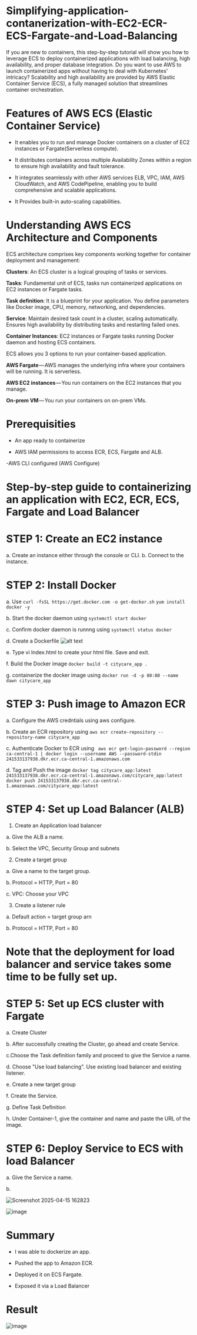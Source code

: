 # Simplifying-application-contanerization-with-EC2-ECR-ECS-Fargate-and-Load-Balancing

If you are new to containers, this step-by-step tutorial will show you how to leverage ECS to deploy containerized applications with load balancing, high availability, and proper database integration.
Do you want to use AWS to launch containerized apps without having to deal with Kubernetes' intricacy? Scalability and high availability are provided by AWS Elastic Container Service (ECS), a fully managed solution that streamlines container orchestration.


# Features of AWS ECS (Elastic Container Service)

- It enables you to run and manage Docker containers on a cluster of EC2 instances or Fargate(Serverless compute).

- It distributes containers across multiple Availability Zones within a region to ensure high availability and fault tolerance.

- It integrates seamlessly with other AWS services ELB, VPC, IAM, AWS CloudWatch, and AWS CodePipeline, enabling you to build comprehensive and scalable applications.

- It Provides built-in auto-scaling capabilities.


# Understanding AWS ECS Architecture and Components

ECS architecture comprises key components working together for container deployment and management:

**Clusters**: An ECS cluster is a logical grouping of tasks or services.

**Tasks**: Fundamental unit of ECS, tasks run containerized applications on EC2 instances or Fargate tasks.

**Task definition**: It is a blueprint for your application. You define parameters like Docker image, CPU, memory, networking, and dependencies.

**Service**: Maintain desired task count in a cluster, scaling automatically. Ensures high availability by distributing tasks and restarting failed ones.

**Container Instances**: EC2 instances or Fargate tasks running Docker daemon and hosting ECS containers.

ECS allows you 3 options to run your container-based application.

**AWS Fargate** — AWS manages the underlying infra where your containers will be running. It is serverless.

**AWS EC2 instances** — You run containers on the EC2 instances that you manage.

**On-prem VM** — You run your containers on on-prem VMs.

# Prerequisities

- An app ready to containerize

- AWS IAM permissions to access ECR, ECS, Fargate and ALB.

-AWS CLI configured (AWS Configure)


# Step-by-step guide to containerizing an application with EC2, ECR, ECS, Fargate and Load Balancer

# STEP 1: Create an EC2 instance

a. Create an instance either through the console or CLI.
b. Connect to the instance.

# STEP 2: Install Docker
a. Use `curl -fsSL https://get.docker.com -o get-docker.sh`
`yum install docker -y`

b. Start the docker daemon using `systemctl start docker`

c. Confirm docker daemon is runnng using `systemctl status docker`

d. Create a Dockerfile
![alt text](image.png)

e. Type vi Index.html to create your html file. Save and exit.

f. Build the Docker image
`docker build -t citycare_app .`

g. containerize the docker image using `docker run -d -p 80:80 --name dawn citycare_app`

# STEP 3: Push image to Amazon ECR
a. Configure the AWS credntials using aws configure.

b. Create an ECR repository using `aws ecr create-repository --repository-name citycare_app`

c. Authenticate Docker to ECR using ` aws ecr get-login-password --region ca-central-1 | docker login --username AWS --password-stdin 241533137938.dkr.ecr.ca-central-1.amazonaws.com`

d. Tag and Push the image
`docker tag citycare_app:latest 241533137938.dkr.ecr.ca-central-1.amazonaws.com/citycare_app:latest
`
`docker push 241533137938.dkr.ecr.ca-central-1.amazonaws.com/citycare_app:latest`

# STEP 4: Set up Load Balancer (ALB)
1. Create an Application load balancer 

a. Give the ALB a name.

b. Select the VPC, Security Group and subnets

2. Create a target group

a. Give a name to the target group.

b. Protocol = HTTP, Port = 80

c. VPC: Choose your VPC

3. Create a listener rule

a. Default action = target group arn

b. Protocol = HTTP, Port = 80

# Note that the deployment for load balancer and service takes some time to be fully set up.

# STEP 5: Set up ECS cluster with Fargate

a. Create Cluster

b. After successfully creating the Cluster, go ahead and create Service.

c.Choose the Task definition family and proceed to give the Service a name. 

d. Choose "Use load balancing". Use existing load balancer and existing listener.

e. Create a new target group

f. Create the Service. 

g. Define Task Definition 

h. Under Container-1, give the container and name and paste the URL of the image.

# STEP 6: Deploy Service to ECS with load Balancer

a. Give the Service a name.

b. 






![Screenshot 2025-04-15 162823](https://github.com/user-attachments/assets/a15cb5cd-fdab-4459-be68-681dfb9fe1ce)

![image](https://github.com/user-attachments/assets/104846fd-39a0-433f-a558-222c6b1bba2e)




# Summary
- I was able to dockerize an app.

- Pushed the app to Amazon ECR.

- Deployed it on ECS Fargate.

- Exposed it via a Load Balancer


# Result
![image](https://github.com/user-attachments/assets/aea01744-5f4c-42a9-823f-f85d39bdecd7)


